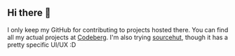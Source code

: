 ## Hi there 👋
I only keep my GitHub for contributing to projects hosted there. You can find all my actual projects at [Codeberg](https://codeberg.org/crazymidnight). I'm also trying [sourcehut](sr.ht/~crazymidnight/), though it has a pretty specific UI/UX :D
